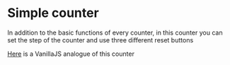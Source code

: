 # Simple counter

In addition to the basic functions of every counter, in this counter you can set the step of the counter and use three different reset buttons

[Here](https://github.com/Olezha83/vanillaJS-simple-counter) is a VanillaJS analogue of this counter
